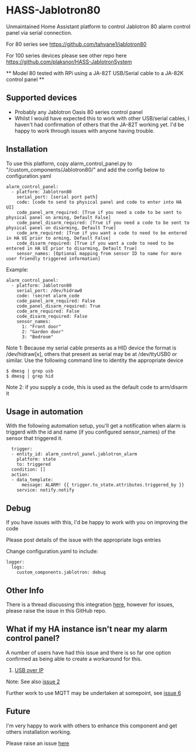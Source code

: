 # HASS-Jablotron80

Unmaintained Home Assistant platform to control Jablotron 80 alarm control panel via serial connection.

For 80 series see https://github.com/tahvane1/jablotron80

For 100 series devices please see other repo here https://github.com/plaksnor/HASS-JablotronSystem

** Model 80 tested with RPi using a JA-82T USB/Serial cable to a JA-82K control panel **

## Supported devices
- Probably any Jablotron Oasis 80 series control panel
- Whilst I would have expected this to work with other USB/serial cables, I haven't had confirmation of others that the JA-82T working yet. I'd be happy to work through issues with anyone having trouble.

## Installation
To use this platform, copy alarm_control_panel.py to "<home assistant config dir>/custom_components/Jablotron80/" and add the config below to configuration.yaml

```
alarm_control_panel:
  - platform: Jablotron80
    serial_port: [serial port path]    
    code: [code to send to physical panel and code to enter into HA UI]
    code_panel_arm_required: [True if you need a code to be sent to physical panel on arming, Default False]
    code_panel_disarm_required: [True if you need a code to be sent to physical panel on disarming, Default True]
    code_arm_required: [True if you want a code to need to be entered in HA UI prior to arming, Default False]
    code_disarm_required: [True if you want a code to need to be entered in HA UI prior to disarming, Default True]
    sensor_names: [Optional mapping from sensor ID to name for more user friendly triggered information]
```

Example:
```
alarm_control_panel:
  - platform: Jablotron80
    serial_port: /dev/hidraw0     
    code: !secret alarm_code
    code_panel_arm_required: False
    code_panel_disarm_required: True
    code_arm_required: False
    code_disarm_required: False
    sensor_names: 
      1: "Front door"
      2: "Garden door"
      3: "Bedroom"
```

Note 1: Because my serial cable presents as a HID device the format is /dev/hidraw[x], others that present as serial may be at /dev/ttyUSB0 or similar. Use the following command line to identity the appropriate device

```
$ dmesg | grep usb
$ dmesg | grep hid
```

Note 2: if you supply a code, this is used as the default code to arm/disarm it

## Usage in automation
With the following automation setup, you'll get a notification when alarm is triggerd with the id and name (if you configured sensor_names) of the sensor that triggered it.

```
  trigger:
  - entity_id: alarm_control_panel.jablotron_alarm
    platform: state
    to: triggered
  condition: []
  action:
  - data_template:
      message: ALARM! {{ trigger.to_state.attributes.triggered_by }}
    service: notify.notify
```

## Debug

If you have issues with this, I'd be happy to work with you on improving the code

Please post details of the issue with the appropriate logs entries

Change configuration.yaml to include:

```
logger:
  logs:
    custom_components.jablotron: debug
```

## Other Info

There is a thread discussing this integration [here](https://community.home-assistant.io/t/jablotron-ja-80-series-and-ja-100-series-alarm-integration/113315/3), however for issues, please raise the issue in this GitHub repo. 

## What if my HA instance isn't near my alarm control panel?

A number of users have had this issue and there is so far one option confirmed as being able to create a workaround for this.

1. [USB over IP](https://derushadigital.com/other%20projects/2019/02/19/RPi-USBIP-ZWave.html)

Note: See also [issue 2](https://github.com/mattsaxon/HASS-Jablotron80/issues/8)

Further work to use MQTT may be undertaken at somepoint, see [issue 6](https://github.com/mattsaxon/HASS-Jablotron80/issues/6) 

## Future

I'm very happy to work with others to enhance this component and get others installation working.

Please raise an issue [here](https://github.com/mattsaxon/HASS-Jablotron80/issues)  
